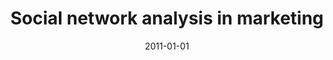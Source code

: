---
# Documentation: https://wowchemy.com/docs/managing-content/

title: Social network analysis in marketing
subtitle: ''
summary: ''
authors:
- kazienko
- Piotr Doskocz
- kajdanowicz
tags: []
categories: []
date: '2011-01-01'
lastmod: 2022-10-07T05:14:53Z
featured: false
draft: false

# Featured image
# To use, add an image named `featured.jpg/png` to your page's folder.
# Focal points: Smart, Center, TopLeft, Top, TopRight, Left, Right, BottomLeft, Bottom, BottomRight.
image:
  caption: ''
  focal_point: ''
  preview_only: false

# Projects (optional).
#   Associate this post with one or more of your projects.
#   Simply enter your project's folder or file name without extension.
#   E.g. `projects = ["internal-project"]` references `content/project/deep-learning/index.md`.
#   Otherwise, set `projects = []`.
projects: []
publishDate: '2022-10-07T05:14:51.983579Z'
publication_types:
- '6'
abstract: ''
publication: '*Customer relationship management and the social and Semantic Web: enabling
  cliens conexus*'
doi: 10.4018/978-1-61350-044-6
---
